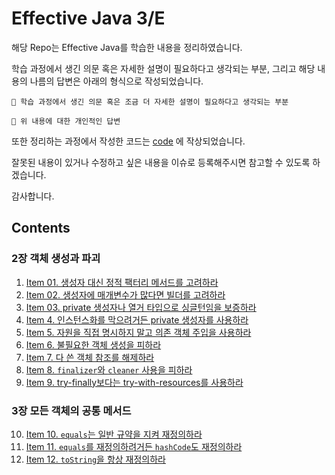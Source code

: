 # Effective Java 3/E
해당 Repo는 Effective Java를 학습한 내용을 정리하였습니다.


학습 과정에서 생긴 의문 혹은 자세한 설명이 필요하다고 생각되는 부분, 그리고 해당 내용의 나름의 답변은 아래의 형식으로 작성되었습니다.
```
🤔 학습 과정에서 생긴 의문 혹은 조금 더 자세한 설명이 필요하다고 생각되는 부분

🤗 위 내용에 대한 개인적인 답변
```

또한 정리하는 과정에서 작성한 코드는 [code](/code) 에 작상되었습니다.

잘못된 내용이 있거나 수정하고 싶은 내용을 이슈로 등록해주시면 참고할 수 있도록 하겠습니다. 

감사합니다.

## Contents
### 2장 객체 생성과 파괴
1. [Item 01. 생성자 대신 정적 팩터리 메서드를 고려하라](item_01.md)
2. [Item 02. 생성자에 매개변수가 많다면 빌더를 고려하라](item_02.md)
3. [Item 03. private 생성자나 열거 타입으로 싱글턴임을 보증하라](item_03.md)
4. [Item 4. 인스턴스화를 막으려거든 private 생성자를 사용하라](item_04.md)
5. [Item 5. 자원을 직접 명시하지 말고 의존 객체 주입을 사용하라](item_05.md)
6. [Item 6. 불필요한 객체 생성을 피하라](item_06.md)
7. [Item 7. 다 쓴 객체 참조를 해제하라](item_07.md)
8. [Item 8. `finalizer`와 `cleaner` 사용을 피하라](item_08.md)
9. [Item 9. try-finally보다는 try-with-resources를 사용하라](item_09.md)

### 3장 모든 객체의 공통 메서드
10. [Item 10. `equals`는 일반 규약을 지켜 재정의하라](item_10.md)
11. [Item 11. `equals`를 재정의하려거든 `hashCode`도 재정의하라](item_11.md)
12. [Item 12. `toString`을 항상 재정의하라](item_12.md)